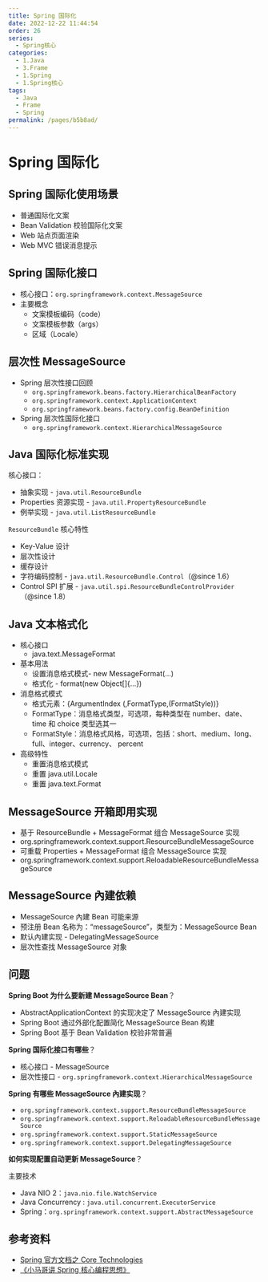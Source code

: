```yaml
---
title: Spring 国际化
date: 2022-12-22 11:44:54
order: 26
series:
  - Spring核心
categories:
  - 1.Java
  - 3.Frame
  - 1.Spring
  - 1.Spring核心
tags:
  - Java
  - Frame
  - Spring
permalink: /pages/b5b8ad/
---
```


# Spring 国际化

## Spring 国际化使用场景

- 普通国际化文案
- Bean Validation 校验国际化文案
- Web 站点页面渲染
- Web MVC 错误消息提示

## Spring 国际化接口

- 核心接口：`org.springframework.context.MessageSource`
- 主要概念
  - 文案模板编码（code）
  - 文案模板参数（args）
  - 区域（Locale）

## 层次性 MessageSource

- Spring 层次性接口回顾
  - `org.springframework.beans.factory.HierarchicalBeanFactory`
  - `org.springframework.context.ApplicationContext`
  - `org.springframework.beans.factory.config.BeanDefinition`
- Spring 层次性国际化接口
  - `org.springframework.context.HierarchicalMessageSource`

## Java 国际化标准实现

核心接口：

- 抽象实现 - `java.util.ResourceBundle`
- Properties 资源实现 - `java.util.PropertyResourceBundle`
- 例举实现 - `java.util.ListResourceBundle`

`ResourceBundle` 核心特性

- Key-Value 设计
- 层次性设计
- 缓存设计
- 字符编码控制 - `java.util.ResourceBundle.Control`（@since 1.6）
- Control SPI 扩展 - `java.util.spi.ResourceBundleControlProvider`（@since 1.8）

## Java 文本格式化

- 核心接口
  - java.text.MessageFormat
- 基本用法
  - 设置消息格式模式- new MessageFormat(...)
  - 格式化 - format(new Object[]{...})
- 消息格式模式
  - 格式元素：{ArgumentIndex (,FormatType,(FormatStyle))}
  - FormatType：消息格式类型，可选项，每种类型在 number、date、time 和 choice 类型选其一
  - FormatStyle：消息格式风格，可选项，包括：short、medium、long、full、integer、currency、
    percent
- 高级特性
  - 重置消息格式模式
  - 重置 java.util.Locale
  - 重置 java.text.Format

## MessageSource 开箱即用实现

- 基于 ResourceBundle + MessageFormat 组合 MessageSource 实现
- org.springframework.context.support.ResourceBundleMessageSource
- 可重载 Properties + MessageFormat 组合 MessageSource 实现
- org.springframework.context.support.ReloadableResourceBundleMessageSource

## MessageSource 內建依赖

- MessageSource 內建 Bean 可能来源
- 预注册 Bean 名称为：“messageSource”，类型为：MessageSource Bean
- 默认內建实现 - DelegatingMessageSource
- 层次性查找 MessageSource 对象

## 问题

**Spring Boot 为什么要新建 MessageSource Bean**？

- AbstractApplicationContext 的实现决定了 MessageSource 內建实现
- Spring Boot 通过外部化配置简化 MessageSource Bean 构建
- Spring Boot 基于 Bean Validation 校验非常普遍

**Spring 国际化接口有哪些**？

- 核心接口 - MessageSource
- 层次性接口 - `org.springframework.context.HierarchicalMessageSource`

**Spring 有哪些 MessageSource 內建实现**？

- `org.springframework.context.support.ResourceBundleMessageSource`
- `org.springframework.context.support.ReloadableResourceBundleMessageSource`
- `org.springframework.context.support.StaticMessageSource`
- `org.springframework.context.support.DelegatingMessageSource`

**如何实现配置自动更新 MessageSource**？

主要技术

- Java NIO 2：`java.nio.file.WatchService`
- Java Concurrency : `java.util.concurrent.ExecutorService`
- Spring：`org.springframework.context.support.AbstractMessageSource`

## 参考资料

- [Spring 官方文档之 Core Technologies](https://docs.spring.io/spring-framework/docs/current/spring-framework-reference/core.html#beans)
- [《小马哥讲 Spring 核心编程思想》](https://time.geekbang.org/course/intro/265)